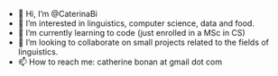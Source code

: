 - 👋 Hi, I’m @CaterinaBi
- 👀 I’m interested in linguistics, computer science, data and food.
- 🌱 I’m currently learning to code (just enrolled in a MSc in CS)
- 💞️ I’m looking to collaborate on small projects related to the fields of linguistics.
- 📫 How to reach me: catherine bonan at gmail dot com

<!---
CaterinaBi/CaterinaBi is a ✨ special ✨ repository because its `README.md` (this file) appears on your GitHub profile.
You can click the Preview link to take a look at your changes.
--->
